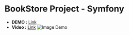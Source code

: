 # BookStore Project - Symfony
- **DEMO :** [Link](http://bookstore-ketlas.herokuapp.com/)
- **Video :** [Link](https://youtu.be/AU1h3ixLdwY)
![Image Demo](https://www.site-shot.com/cached_image/mqphbHZCEey7KQJCrBEAAg)